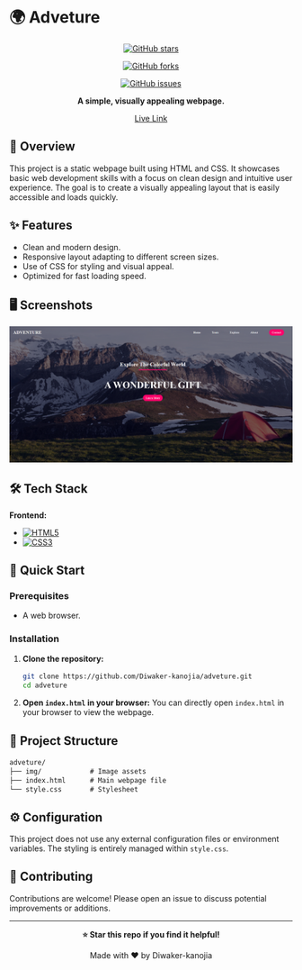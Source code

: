# 🌍 Adveture

<div align="center">

[![GitHub stars](https://img.shields.io/github/stars/Diwaker-kanojia/adveture?style=for-the-badge)](https://github.com/Diwaker-kanojia/adveture/stargazers)

[![GitHub forks](https://img.shields.io/github/forks/Diwaker-kanojia/adveture?style=for-the-badge)](https://github.com/Diwaker-kanojia/adveture/network)

[![GitHub issues](https://img.shields.io/github/issues/Diwaker-kanojia/adveture?style=for-the-badge)](https://github.com/Diwaker-kanojia/adveture/issues)

**A simple, visually appealing webpage.**

<a href="https://adveture.vercel.app/" targte="_blank">Live Link</a>

</div>

## 📖 Overview

This project is a static webpage built using HTML and CSS. It showcases basic web development skills with a focus on clean design and intuitive user experience.  The goal is to create a visually appealing layout that is easily accessible and loads quickly.

## ✨ Features

-   Clean and modern design.
-   Responsive layout adapting to different screen sizes.
-   Use of CSS for styling and visual appeal.
-   Optimized for fast loading speed.


## 🖥️ Screenshots

<img src="img/main.png" alt="Banner">



## 🛠️ Tech Stack

**Frontend:**

- [![HTML5](https://img.shields.io/badge/HTML5-E34F26?style=for-the-badge&logo=html5&logoColor=white)](https://html.spec.whatwg.org/)
- [![CSS3](https://img.shields.io/badge/CSS3-1572B6?style=for-the-badge&logo=css3&logoColor=white)](https://www.w3.org/Style/CSS/)


## 🚀 Quick Start

### Prerequisites

-   A web browser.

### Installation

1.  **Clone the repository:**
    ```bash
    git clone https://github.com/Diwaker-kanojia/adveture.git
    cd adveture
    ```

2.  **Open `index.html` in your browser:**  You can directly open `index.html` in your browser to view the webpage.


## 📁 Project Structure

```
adveture/
├── img/            # Image assets
├── index.html      # Main webpage file
└── style.css       # Stylesheet
```

## ⚙️ Configuration

This project does not use any external configuration files or environment variables.  The styling is entirely managed within `style.css`.

## 🤝 Contributing

Contributions are welcome! Please open an issue to discuss potential improvements or additions.


---

<div align="center">

**⭐ Star this repo if you find it helpful!**

Made with ❤️ by Diwaker-kanojia

</div>


